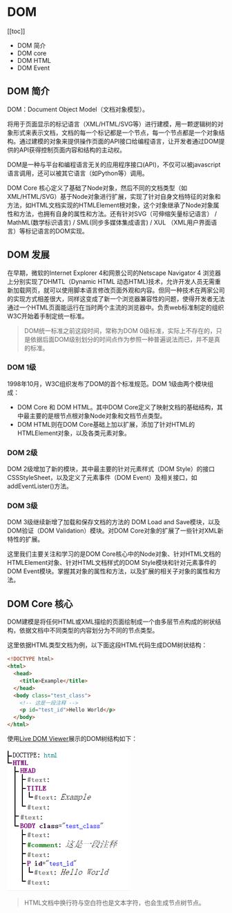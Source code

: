 # DOM

[[toc]]

- DOM 简介
- DOM core
- DOM HTML
- DOM Event

## DOM 简介

DOM：Document Object Model（文档对象模型）。

将用于页面显示的标记语言（XML/HTML/SVG等）进行建模，用一颗逻辑树的对象形式来表示文档，文档的每一个标记都是一个节点，每一个节点都是一个对象结构。通过建模的对象来提供操作页面的API接口给编程语言，让开发者通过DOM提供的API获得控制页面内容和结构的主动权。

DOM是一种与平台和编程语言无关的应用程序接口(API)，不仅可以被javascript语言调用，还可以被其它语言（如Python等）调用。

DOM Core 核心定义了基础了Node对象，然后不同的文档类型（如XML/HTML/SVG）基于Node对象进行扩展，实现了针对自身文档特征的对象和方法，如HTML文档实现的HTMLElement根对象，这个对象继承了Node对象属性和方法，也拥有自身的属性和方法。还有针对SVG（可伸缩矢量标记语言） / MathML(数学标识语言) / SML(同步多媒体集成语言) / XUL （XML用户界面语言）等标记语言的DOM实现。

## DOM 发展

在早期，微软的Internet Explorer 4和网景公司的Netscape Navigator 4 浏览器上分别实现了DHMTL（Dynamic HTML 动态HTML)技术，允许开发人员无需重新加载网页，就可以使用脚本语言修改页面外观和内容。但同一种技术在两家公司的实现方式相差很大，同样这变成了新一个浏览器兼容性的问题，使得开发者无法通过一个HTML页面能运行在当时两个主流的浏览器中。负责web标准制定的组织W3C开始着手制定统一标准。

> DOM统一标准之前这段时间，常称为DOM 0级标准，实际上不存在的，只是依据后面DOM级别划分的时间点作为参照一种普遍说法而已，并不是真的标准。

### DOM 1级
1998年10月，W3C组织发布了DOM的首个标准规范。DOM 1级由两个模块组成：

- DOM Core 和 DOM HTML。其中DOM Core定义了映射文档的基础结构，其中最主要的是根节点根对象Node对象和文档节点类型。
- DOM HTML则在DOM Core基础上加以扩展，添加了针对HTML的HTMLElement对象，以及各类元素对象。

### DOM 2级

DOM 2级增加了新的模块，其中最主要的针对元素样式（DOM Style）的接口CSSStyleSheet，以及定义了元素事件（DOM Event）及相关接口，如addEventLister()方法。

### DOM 3级

DOM 3级继续新增了加载和保存文档的方法的 DOM Load and Save模块，以及DOM验证（DOM Validation）模块。对DOM Core对象的扩展了一些针对XML新特性的扩展。

这里我们主要关注和学习的是DOM Core核心中的Node对象、针对HTML文档的HTMLElement对象、针对HTML文档样式的DOM Style模块和针对元素事件的DOM Event模块。掌握其对象的属性和方法，以及扩展的相关子对象的属性和方法。

## DOM Core 核心

DOM建模是将任何HTML或XML描绘的页面绘制成一个由多层节点构成的树状结构，依据文档中不同类型的内容划分为不同的节点类型。

这里依据HTML类型文档为例，以下面这段HTML代码生成DOM树状结构：

```html
<!DOCTYPE html>
<html>
  <head>
    <title>Example</title>
  </head>
  <body class="test_class">
    <!-- 这是一段注释 -->
    <p id="test_id">Hello World</p>
  </body>
</html>
```
使用[Live DOM Viewer](https://software.hixie.ch/utilities/js/live-dom-viewer/)展示的DOM树结构如下：

![node.png](../images/node.png)

> HTML文档中换行符与空白符也是文本字符，也会生成节点树节点。

